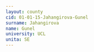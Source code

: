 ```yaml
---
layout: county 
cid: 01-01-15-Jahangirova-Gunel
surname: Jahangirova
name: Gunel
university: UCL
unita: SE
---
```


